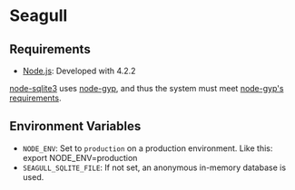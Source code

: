# Seagull

## Requirements

- [Node.js](https://nodejs.org): Developed with 4.2.2

[node-sqlite3](https://github.com/mapbox/node-sqlite3) uses [node-gyp](https://github.com/nodejs/node-gyp), and thus the system must meet [node-gyp's requirements](https://github.com/nodejs/node-gyp#installation).

## Environment Variables

- `NODE_ENV`: Set to `production` on a production environment. Like this: export NODE_ENV=production
- `SEAGULL_SQLITE_FILE`: If not set, an anonymous in-memory database is used.
